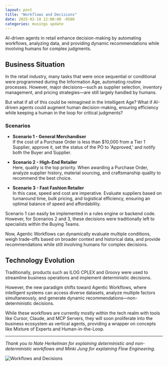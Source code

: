 ```yaml
---
layout: post
title: "Workflows and Decisions"
date: 2025-02-10 12:00:00 -0500
categories: musings update
---
```

AI-driven agents in retail enhance decision-making by automating workflows, analyzing data, and providing dynamic recommendations while involving humans for complex judgments.

## Business Situation

In the retail industry, many tasks that were once sequential or conditional were programmed during the Information Age, automating routine processes. However, major decisions—such as supplier selection, inventory management, and pricing strategies—are still largely handled by humans.

But what if all of this could be reimagined in the Intelligent Age? What if AI-driven agents could augment human decision-making, ensuring efficiency while keeping a human in the loop for critical judgments?

### Scenarios

- **Scenario 1 - General Merchandiser**  
    If the cost of a Purchase Order is less than $10,000 from a Tier 1 Supplier, approve it, set the status of the PO to 'Approved,' and notify both the Buyer and Supplier.

- **Scenario 2 - High-End Retailer**  
    Here, quality is the top priority. When awarding a Purchase Order, analyze supplier history, material sourcing, and craftsmanship quality to recommend the best choice.

- **Scenario 3 - Fast Fashion Retailer**  
    In this case, speed and cost are imperative. Evaluate suppliers based on turnaround time, bulk pricing, and logistical efficiency, ensuring an optimal balance of speed and affordability.

Scenario 1 can easily be implemented in a rules engine or backend code. However, for Scenarios 2 and 3, these decisions were traditionally left to specialists within the Buying Teams.

Now, Agentic Workflows can dynamically evaluate multiple conditions, weigh trade-offs based on broader context and historical data, and provide recommendations while still involving humans for complex decisions.

## Technology Evolution

Traditionally, products such as ILOG CPLEX and Groovy were used to streamline business operations and implement deterministic decisions.

However, the new paradigm shifts toward Agentic Workflows, where intelligent systems can access diverse datasets, analyze multiple factors simultaneously, and generate dynamic recommendations—non-deterministic decisions.

While these workflows are currently mostly within the tech realm with tools like Cursor, Claude, and MCP Servers, they will soon proliferate into the business ecosystem as vertical agents, providing a wrapper on concepts like Mixture of Experts and Human-in-the-Loop.

---

*Thank you to Nate Herkelman for explaining deterministic and non-deterministic workflows and Minki Jung for explaining Flow Engineering.*

![Workflows and Decisions](https://media.licdn.com/dms/image/v2/D5622AQFde5ntAFgsUg/feedshare-shrink_800/B56ZWjD7O_HsAg-/0/1742197470768?e=1747267200&v=beta&t=Xk2MjeZFggnWfNFSf0U2Hgwj7JYPauOxehJy_2MMco0)
